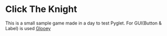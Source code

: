 # Click The Knight

This is a small sample game made in a day to test Pyglet.
For GUI(Button & Label) is used [Glooey](https://github.com/kxgames/glooey)
